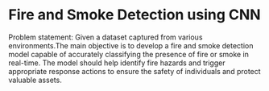 # Fire and Smoke Detection using CNN
Problem statement: Given a dataset captured from various environments.The main objective is to develop a fire and smoke detection model capable of accurately classifying the presence of fire or smoke in real-time. The model should help identify fire hazards and trigger appropriate response actions to ensure the safety of individuals and protect valuable assets.
